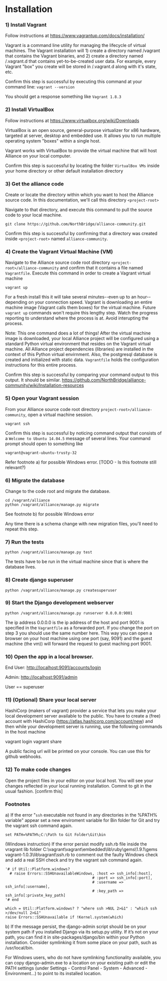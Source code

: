 Installation
============

### 1) Install Vagrant

Follow instructions at https://www.vagrantup.com/docs/installation/

Vagrant is a command line utility for managing the lifecycle of virtual machines. The Vagrant installation will 1) create a directory named /vagrant that contains the Vagrant binaries, and 2) create a directory named /.vagrant.d that contains yet-to-be-created user data. For example, every Vagrant "box" you create will be stored in /.vagrant.d along with it's state, etc.

Confirm this step is successful by executing this command at your command line: `vagrant --version`

You should get a response something like `Vagrant 1.8.3`

### 2) Install VirtualBox

Follow instructions at https://www.virtualbox.org/wiki/Downloads

VirtualBox is an open source, general-purpose virtualizer for x86 hardware, targeted at server, desktop and embedded use. It allows you to run multiple operating system "boxes" within a single host.

Vagrant works with VirtualBox to provide the virtual machine that will host Alliance on your local computer.

Confirm this step is successful by locating the folder `VirtualBox VMs` inside your home directory or other default installation directory


### 3) Get the alliance code

Create or locate the directory within which you want to host the Alliance source code. In this documentation, we'll call this directory `<project-root>`

Navigate to that directory, and execute this command to pull the source code to your local machine.

```
git clone https://github.com/NorthBridge/alliance-community.git
```

Confirm this step is successful by confirming that a directory was created inside `<project-root>` named `alliance-community`. 
    
### 4) Create the Vagrant Virtual Machine (VM)

Navigate to the Alliance source code root directory `<project-root>/alliance-community` and confirm that it contains a file named `Vagrantfile`. Execute this command in order to create a Vagrant virtual machine

    vagrant up
    
For a fresh install this it will take several minutes--even up to an hour--depending on your connection speed. Vagrant is downloading an entire machine image (Vagrant calls them boxes) for the virtual machine. Future `vagrant up` commands won't require this lengthy step. Watch the progress reporting to understand where the process is at. Avoid interupting the process. 

Note: This one command does a lot of things! After the virtual machine image is downloaded, your local Alliance project will be configured using a standard Python virtual environment that resides on the Vagrant virtual machine. All Alliance project dependencies (libraries) are installed in the context of this Python virtual envirnment. Also, the postgresql database is created and initialized with static data. `Vagrantfile` holds the configuration instructions for this entire process.

Confirm this step is successful by comparing your command output to this output. It should be similar. https://github.com/NorthBridge/alliance-community/wiki/Installation-resources

### 5) Open your Vagrant session

From your Alliance source code root directory `project-root>/alliance-community`, open a virtual machine session.

    vagrant ssh

Confirm this step is successful by noticing command output that consists of a `Welcome to Ubuntu 14.04.5` message of several lines. Your command prompt should open to something like

`vagrant@vagrant-ubuntu-trusty-32`

Refer footnote a) for possible Windows error. [TODO - Is this footnote still relevant?)

### 6) Migrate the database

Change to the code root and migrate the database.

    cd /vagrant/alliance
    python /vagrant/alliance/manage.py migrate

See footnote b) for possible Windows error
    
Any time there is a schema change with new migration files, you'll need to
repeat this step.

### 7) Run the tests

```
python /vagrant/alliance/manage.py test
```

The tests have to be run in the virtual machine since that is where the database lives.

### 8) Create django superuser

```
python /vagrant/alliance/manage.py createsuperuser
```

### 9) Start the Django development webserver

```
python /vagrant/alliance/manage.py runserver 0.0.0.0:9001
```

The ip address 0.0.0.0 is the ip address of the host and port 9001 is specified in the `Vagrantfile` as a forwarded port. If you change the port on step 3 you should use the same number here. This way you can open a browser on your host machine using one port (say, 9091) and the guest machine (the vm)) will forward the request to guest maching port 9001.

### 10) Open the app in a local browser.

End User: [http://localhost:9091/accounts/login](http://localhost:9091/accounts/login)

Admin: [http://localhost:9091/admin](http://localhost:9091/admin)

User == superuser

### 11) (Optional) Share your local server
HashiCorp (makers of vagrant) provider a service that lets you make your
local development server available to the public. You have to create
a (free) account with HashiCorp (https://atlas.hashicorp.com/account/new) and then
while your development server is running, use the following commands in the
host machine

   vagrant login
   vagrant share
   
A public facing url will be printed on your console. You can use this for
github webhooks.

### 12) To make code changes
Open the project files in your editor on your local host. You will see your changes reflected in your local running installation. Commit to git in the usual fashion. [confirm this]

### Footnotes

a) If the error "`ssh` executable not found in any directories in the %PATH%
variable" appear set a new enviroment variable for Bin folder for Git and
try the vagrant ssh command again.

    set PATH=%PATH%;C:\Path to Git Folder\Git\bin

(Windows instruction) If the error persist modify ssh.rb file inside the
vragrant lib folder C:\vagrant\vagrant\embedded\lib\ruby\gems\1.9.1\gems\
vagrant-1.0.3\lib\vagrant\ssh.rb to comment out the faulty Windows check 
and add a real SSH check and try the vagrant ssh command again.

```
'# if Util::Platform.windows?
  # raise Errors::SSHUnavailableWindows, :host => ssh_info[:host],
                                       # :port => ssh_info[:port],
                                       # :username => ssh_info[:username],
                                       # :key_path => ssh_info[:private_key_path]
'# end

which = Util::Platform.windows? ? "where ssh >NUL 2>&1" : "which ssh >/dev/null 2>&1"
raise Errors::SSHUnavailable if !Kernel.system(which)
```

b) If the message persist, the django-admin script should be on your system path
if you installed Django via its setup.py utility. If it’s not on your path, you
can find it in site-packages/django/bin within your Python installation.
Consider symlinking it from some place on your path, such as /usr/local/bin.

For Windows users, who do not have symlinking functionality available, you
can copy django-admin.exe to a location on your existing path or edit the
PATH settings (under Settings - Control Panel - System - Advanced - 
Environment...) to point to its installed location.


